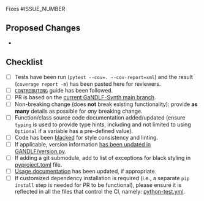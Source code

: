 <!-- Replace ISSUE_NUMBER with the issue that will be auto-linked to close after merging this PR -->
Fixes #ISSUE_NUMBER

## Proposed Changes
<!-- Bullet pointed list of changes; **PLEASE** try to keep code changes as small as possible-->
- 

## Checklist

<!-- You do not need to complete all the items by the time you submit the pull request, 
but PRs are more likely to be merged quickly if all the tasks are done. -->

<!-- Replace `[ ]` with `[x]` in all the boxes that apply.
Note that if a box is left unchecked, PR merges will take longer than usual.
-->
- [ ] Tests have been run (`pytest --cov=. --cov-report=xml`) and the result (`coverage report -m`) has been pasted here for reviewers.
- [ ] [`CONTRIBUTING`](https://github.com/mlcommons/GaNDLF-Synth/blob/main/CONTRIBUTING.md) guide has been followed.
- [ ] PR is based on the [current GaNDLF-Synth main branch](https://docs.github.com/en/desktop/contributing-and-collaborating-using-github-desktop/keeping-your-local-repository-in-sync-with-github/syncing-your-branch-in-github-desktop?platform=windows).
- [ ] Non-breaking change (does **not** break existing functionality): provide **as many** details as possible for _any_ breaking change.
- [ ] Function/class source code documentation added/updated (ensure `typing` is used to provide type hints, including and not limited to using `Optional` if a variable has a pre-defined value).
- [ ] Code has been [blacked](https://github.com/psf/black#usage) for style consistency and linting.
- [ ] If applicable, version information [has been updated in GANDLF/version.py](https://github.com/mlcommons/GaNDLF-Synth/blob/main/GANDLF/version.py).
- [ ] If adding a git submodule, add to list of exceptions for black styling in [pyproject.toml](https://github.com/mlcommons/GaNDLF-Synth/blob/main/pyproject.toml) file.
- [ ] [Usage documentation](https://github.com/mlcommons/GaNDLF-Synth/blob/main/docs) has been updated, if appropriate.
- [ ] If customized dependency installation is required (i.e., a separate `pip install` step is needed for PR to be functional), please ensure it is reflected in all the files that control the CI, namely: [python-test.yml](https://github.com/mlcommons/GaNDLF-Synth/blob/main/.github/workflows/python-test.yml).
